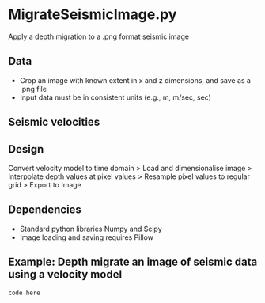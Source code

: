 # MigrateSeismicImage.py
Apply a depth migration to a .png format seismic image

## Data
- Crop an image with known extent in x and z dimensions, and save as a .png file
- Input data must be in consistent units (e.g., m, m/sec, sec)

## Seismic velocities



## Design

Convert velocity model to time domain > Load and dimensionalise image > Interpolate depth values at pixel values > Resample pixel values to regular grid > Export to Image


## Dependencies
- Standard python libraries Numpy and Scipy
- Image loading and saving requires Pillow

## Example: Depth migrate an image of seismic data using a velocity model
```
code here
```

